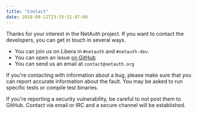 ```yaml
---
title: "Contact"
date: 2018-09-12T23:35:52-07:00
---
```


Thanks for your interest in the NetAuth project.  If you want to
contact the developers, you can get in touch in several ways.

  * You can join us on Libera in `#netauth` and `#netauth-dev`.
  * You can open an issue [on GitHub](https://github.com/NetAuth/NetAuth/issues)
  * You can send us an email at `contact@netauth.org`

If you're contacting with information about a bug, please make sure
that you can report accurate information about the fault.  You may be
asked to run specific tests or compile test binaries.

If you're reporting a security vulnerability, be careful to not post
them to GitHub.  Contact via email or IRC and a secure channel will be
established.
